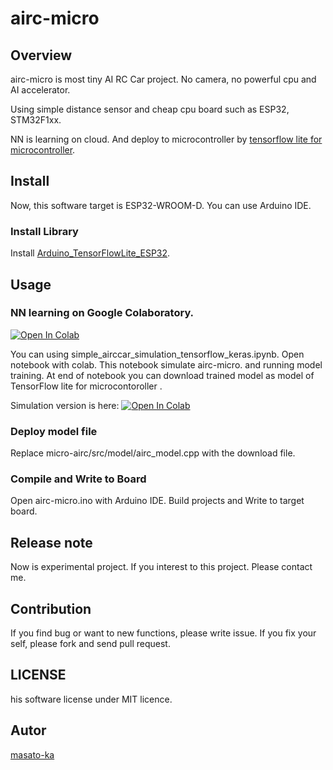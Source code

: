 # airc-micro

## Overview

airc-micro is most tiny AI RC Car project. No camera, no powerful cpu and AI accelerator.

Using simple distance sensor and cheap cpu board such as ESP32, STM32F1xx.

NN is learning on cloud. And deploy to microcontroller by [tensorflow lite for microcontroller](https://www.tensorflow.org/lite/microcontrollers).

## Install 

Now, this software target is ESP32-WROOM-D. You can use Arduino IDE.

### Install Library

Install [Arduino_TensorFlowLite_ESP32](https://github.com/tanakamasayuki/Arduino_TensorFlowLite_ESP32).

## Usage

### NN learning on Google Colaboratory.

[![Open In Colab](https://colab.research.google.com/assets/colab-badge.svg)](http://colab.research.google.com/github/masato-ka/micro-airc/blob/tools/airc_micro_tensorflow_keras.ipynb)

You can using simple_airccar_simulation_tensorflow_keras.ipynb. Open notebook with colab. This notebook simulate airc-micro. and running model training. At end of notebook you can download trained model as model of TensorFlow lite for microcontoroller .

Simulation version is here:
[![Open In Colab](https://colab.research.google.com/assets/colab-badge.svg)](http://colab.research.google.com/github/masato-ka/micro-airc/blob/tools/simple_airccar_simulation_tensorflow_keras.ipynb)

### Deploy model file

Replace micro-airc/src/model/airc_model.cpp with the download file.

### Compile and Write to Board

Open airc-micro.ino with Arduino IDE. Build projects and Write to target board.

## Release note

Now is experimental project. If you interest to this project. Please contact me.

## Contribution

If you find bug or want to new functions, please write issue.
If you fix your self, please fork and send pull request.

## LICENSE

his software license under MIT licence.

## Autor 

[masato-ka](https://github.com/masato-ka/airc-rl-agent)